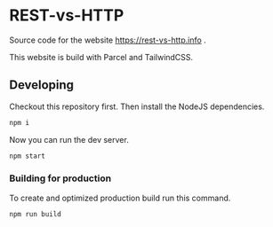 # REST-vs-HTTP

Source code for the website https://rest-vs-http.info .

This website is build with Parcel and TailwindCSS.

## Developing

Checkout this repository first.
Then install the NodeJS dependencies.

```sh
npm i
```

Now you can run the dev server.

```sh
npm start
```

### Building for production

To create and optimized production build run this command.
```sh
npm run build
```
